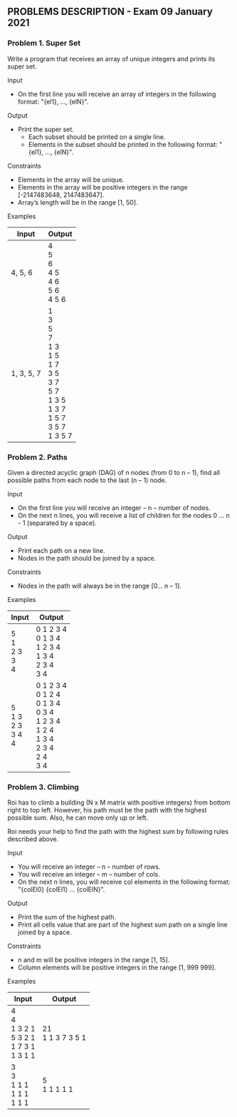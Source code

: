 ## PROBLEMS DESCRIPTION - Exam 09 January 2021


### Problem 1.	Super Set

Write a program that receives an array of unique integers and prints its super set.

Input

  +	On the first line you will receive an array of integers in the following format: "{el1}, …, {elN}".

Output

  +	Print the super set.
    +	Each subset should be printed on a single line.
      +	Elements in the subset should be printed in the following format: "{el1}, …, {elN}".

Constraints

  +	Elements in the array will be unique.
  +	Elements in the array will be positive integers in the range [-2147483648, 2147483647].
  +	Array’s length will be in the range [1, 50].

Examples

| Input | Output |
| --- | --- |
| 4, 5, 6 | 4 <br> 5 <br> 6 <br> 4 5 <br> 4 6 <br> 5 6 <br> 4 5 6 |
| 1, 3, 5, 7 | 1 <br> 3 <br> 5 <br> 7 <br> 1 3 <br> 1 5 <br> 1 7 <br> 3 5 <br> 3 7 <br> 5 7 <br> 1 3 5 <br> 1 3 7 <br> 1 5 7 <br> 3 5 7 <br> 1 3 5 7 |

### Problem 2. Paths

Given a directed acyclic graph (DAG) of n nodes (from 0 to n – 1), find all possible paths from each node to the last (n – 1) node.

Input

  +	On the first line you will receive an integer – n – number of nodes.
  +	On the next n lines, you will receive a list of children for the nodes 0 … n - 1 (separated by a space).

Output

  +	Print each path on a new line.
  +	Nodes in the path should be joined by a space.

Constraints

  +	Nodes in the path will always be in the range [0… n – 1].

Examples

| Input | Output |
| --- | --- |
| 5 <br> 1 <br> 2 3 <br> 3 <br> 4 | 0 1 2 3 4 <br> 0 1 3 4 <br> 1 2 3 4 <br> 1 3 4 <br> 2 3 4 <br> 3 4 |
| 5 <br> 1 3 <br> 2 3 <br> 3 4 <br> 4 | 0 1 2 3 4 <br> 0 1 2 4 <br> 0 1 3 4 <br> 0 3 4 <br> 1 2 3 4 <br> 1 2 4 <br> 1 3 4 <br> 2 3 4 <br> 2 4 <br> 3 4 |

### Problem 3. Climbing

Roi has to climb a building (N x M matrix with positive integers) from bottom right to top left. However, his path must be the path with the highest possible sum. Also, he can move only up or left.

Roi needs your help to find the path with the highest sum by following rules described above.

Input

  +	You will receive an integer – n – number of rows.
  +	You will receive an integer – m – number of cols.
  +	On the next n lines, you will receive col elements in the following format: "{colEl0} {colEl1} … {colElN}". 

Output

  +	Print the sum of the highest path.
  +	Print all cells value that are part of the highest sum path on a single line joined by a space.

Constraints

  +	n and m will be positive integers in the range [1,	 15].
  +	Column elements will be positive integers in the range [1, 999 999].

Examples

| Input | Output |
| --- | --- |
| 4 <br> 4 <br> 1 3 2 1 <br> 5 3 2 1 <br> 1 7 3 1 <br> 1 3 1 1 | 21 <br> 1 1 3 7 3 5 1 |
| 3 <br> 3 <br> 1 1 1 <br> 1 1 1 <br> 1 1 1 | 5 <br> 1 1 1 1 1 |